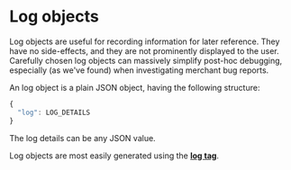 # Log objects

Log objects are useful for recording information for later reference. They have no side-effects, and they are not prominently displayed to the user. Carefully chosen log objects can massively simplify post-hoc debugging, especially \(as we've found\) when investigating merchant bug reports.

An log object is a plain JSON object, having the following structure:

```javascript
{
  "log": LOG_DETAILS
}
```

The log details can be any JSON value.

Log objects are most easily generated using the [**log tag**](../../../platform/liquid/tags/log.md).


